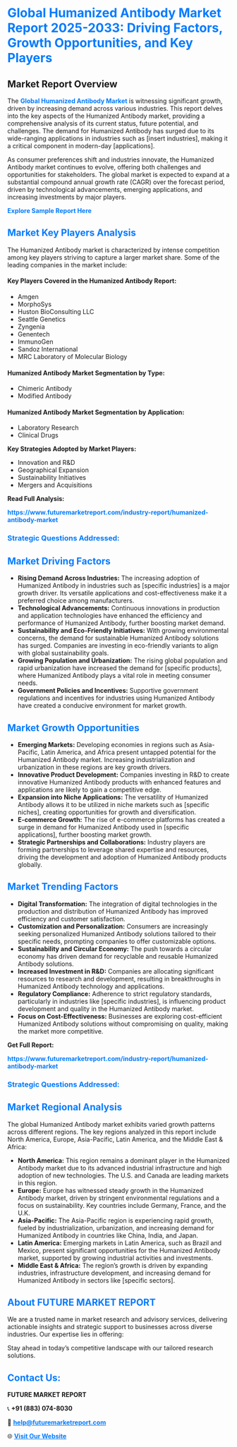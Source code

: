<h1 style="color: #007BFF;">Global Humanized Antibody Market Report 2025-2033: Driving Factors, Growth Opportunities, and Key Players</h1>

<section id="overview">
<h2>Market Report Overview</h2>
<p>The <a href="https://www.futuremarketreport.com/industry-report/humanized-antibody-market" style="color: #007BFF; text-decoration: none;"><strong>Global Humanized Antibody Market</strong></a> is witnessing significant growth, driven by increasing demand across various industries. This report delves into the key aspects of the Humanized Antibody market, providing a comprehensive analysis of its current status, future potential, and challenges. The demand for Humanized Antibody has surged due to its wide-ranging applications in industries such as [insert industries], making it a critical component in modern-day [applications].</p>
<p>As consumer preferences shift and industries innovate, the Humanized Antibody market continues to evolve, offering both challenges and opportunities for stakeholders. The global market is expected to expand at a substantial compound annual growth rate (CAGR) over the forecast period, driven by technological advancements, emerging applications, and increasing investments by major players.</p>
</section>

<section id="overview">
<p><a href="https://www.futuremarketreport.com/request-sample/reportId=53350" style="color: #007BFF; text-decoration: none;"><strong>Explore Sample Report Here</strong></a></p>
</section>

<section id="key-players">
<h2 style="color: #007BFF;">Market Key Players Analysis</h2>
<p>The Humanized Antibody market is characterized by intense competition among key players striving to capture a larger market share. Some of the leading companies in the market include:</p>
<h4>Key Players Covered in the Humanized Antibody Report:</h4>
<ul><li>Amgen</li><li>MorphoSys</li><li>Huston BioConsulting LLC</li><li>Seattle Genetics</li><li>Zyngenia</li><li>Genentech</li><li>ImmunoGen</li><li>Sandoz International</li><li>MRC Laboratory of Molecular Biology</li></ul>
<h4>Humanized Antibody Market Segmentation by Type:</h4>
<ul><li>Chimeric Antibody</li><li>Modified Antibody</li></ul>

<h4>Humanized Antibody Market Segmentation by Application:</h4>
<ul><li>Laboratory Research</li><li>Clinical Drugs</li></ul>
<p><strong>Key Strategies Adopted by Market Players:</strong></p>
<ul>
<li>Innovation and R&D</li>
<li>Geographical Expansion</li>
<li>Sustainability Initiatives</li>
<li>Mergers and Acquisitions</li>
</ul>
</section>

<section>
<p><strong>Read Full Analysis: </strong></p><a href="https://www.futuremarketreport.com/industry-report/humanized-antibody-market" style="color: #007BFF; text-decoration: none;"><strong>https://www.futuremarketreport.com/industry-report/humanized-antibody-market</strong></a>
<h3 style="color: #007BFF;">Strategic Questions Addressed:</h3>
</section>

<section id="driving-factors">
<h2 style="color: #007BFF;">Market Driving Factors</h2>
<ul>
<li><strong>Rising Demand Across Industries:</strong> The increasing adoption of Humanized Antibody in industries such as [specific industries] is a major growth driver. Its versatile applications and cost-effectiveness make it a preferred choice among manufacturers.</li>
<li><strong>Technological Advancements:</strong> Continuous innovations in production and application technologies have enhanced the efficiency and performance of Humanized Antibody, further boosting market demand.</li>
<li><strong>Sustainability and Eco-Friendly Initiatives:</strong> With growing environmental concerns, the demand for sustainable Humanized Antibody solutions has surged. Companies are investing in eco-friendly variants to align with global sustainability goals.</li>
<li><strong>Growing Population and Urbanization:</strong> The rising global population and rapid urbanization have increased the demand for [specific products], where Humanized Antibody plays a vital role in meeting consumer needs.</li>
<li><strong>Government Policies and Incentives:</strong> Supportive government regulations and incentives for industries using Humanized Antibody have created a conducive environment for market growth.</li>
</ul>
</section>

<section id="growth-opportunities">
<h2 style="color: #007BFF;">Market Growth Opportunities</h2>
<ul>
<li><strong>Emerging Markets:</strong> Developing economies in regions such as Asia-Pacific, Latin America, and Africa present untapped potential for the Humanized Antibody market. Increasing industrialization and urbanization in these regions are key growth drivers.</li>
<li><strong>Innovative Product Development:</strong> Companies investing in R&D to create innovative Humanized Antibody products with enhanced features and applications are likely to gain a competitive edge.</li>
<li><strong>Expansion into Niche Applications:</strong> The versatility of Humanized Antibody allows it to be utilized in niche markets such as [specific niches], creating opportunities for growth and diversification.</li>
<li><strong>E-commerce Growth:</strong> The rise of e-commerce platforms has created a surge in demand for Humanized Antibody used in [specific applications], further boosting market growth.</li>
<li><strong>Strategic Partnerships and Collaborations:</strong> Industry players are forming partnerships to leverage shared expertise and resources, driving the development and adoption of Humanized Antibody products globally.</li>
</ul>
</section>

<section id="trending-factors">
<h2 style="color: #007BFF;">Market Trending Factors</h2>
<ul>
<li><strong>Digital Transformation:</strong> The integration of digital technologies in the production and distribution of Humanized Antibody has improved efficiency and customer satisfaction.</li>
<li><strong>Customization and Personalization:</strong> Consumers are increasingly seeking personalized Humanized Antibody solutions tailored to their specific needs, prompting companies to offer customizable options.</li>
<li><strong>Sustainability and Circular Economy:</strong> The push towards a circular economy has driven demand for recyclable and reusable Humanized Antibody solutions.</li>
<li><strong>Increased Investment in R&D:</strong> Companies are allocating significant resources to research and development, resulting in breakthroughs in Humanized Antibody technology and applications.</li>
<li><strong>Regulatory Compliance:</strong> Adherence to strict regulatory standards, particularly in industries like [specific industries], is influencing product development and quality in the Humanized Antibody market.</li>
<li><strong>Focus on Cost-Effectiveness:</strong> Businesses are exploring cost-efficient Humanized Antibody solutions without compromising on quality, making the market more competitive.</li>
</ul>
</section>

<section>
<p><strong>Get Full Report: </strong></p><a href="https://www.futuremarketreport.com/industry-report/humanized-antibody-market" style="color: #007BFF; text-decoration: none;"><strong>https://www.futuremarketreport.com/industry-report/humanized-antibody-market</strong></a>
<h3 style="color: #007BFF;">Strategic Questions Addressed:</h3>
</section>


<section id="regional-analysis">
<h2 style="color: #007BFF;">Market Regional Analysis</h2>
<p>The global Humanized Antibody market exhibits varied growth patterns across different regions. The key regions analyzed in this report include North America, Europe, Asia-Pacific, Latin America, and the Middle East & Africa:</p>
<ul>
<li><strong>North America:</strong> This region remains a dominant player in the Humanized Antibody market due to its advanced industrial infrastructure and high adoption of new technologies. The U.S. and Canada are leading markets in this region.</li>
<li><strong>Europe:</strong> Europe has witnessed steady growth in the Humanized Antibody market, driven by stringent environmental regulations and a focus on sustainability. Key countries include Germany, France, and the U.K.</li>
<li><strong>Asia-Pacific:</strong> The Asia-Pacific region is experiencing rapid growth, fueled by industrialization, urbanization, and increasing demand for Humanized Antibody in countries like China, India, and Japan.</li>
<li><strong>Latin America:</strong> Emerging markets in Latin America, such as Brazil and Mexico, present significant opportunities for the Humanized Antibody market, supported by growing industrial activities and investments.</li>
<li><strong>Middle East & Africa:</strong> The region’s growth is driven by expanding industries, infrastructure development, and increasing demand for Humanized Antibody in sectors like [specific sectors].</li>
</ul>
</section>

<footer>
<h2 style="color: #007BFF;">About FUTURE MARKET REPORT</h2>
<p>We are a trusted name in market research and advisory services, delivering actionable insights and strategic support to businesses across diverse industries. Our expertise lies in offering:</p>

<p>Stay ahead in today’s competitive landscape with our tailored research solutions.</p>

<h2 style="color: #007BFF;">Contact Us:</h2>
<p><strong>FUTURE MARKET REPORT</strong></p>
<p>📞 <strong>+91 (883) 074-8030</strong></p>
<p>📧 <strong><a href="mailto:help@futuremarketreport.com" style="color: #007BFF;">help@futuremarketreport.com</a></strong></p>
<p>🌐 <strong><a href="https://www.futuremarketreport.com/" style="color: #007BFF;">Visit Our Website</a></strong></p>
</footer>